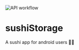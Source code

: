 ![API workflow](https://github.com/TheRealPad/sushiStorage/actions/workflows/deploy-server.yml/badge.svg)

# sushiStorage
A sushi app for android users 🙌🍣

